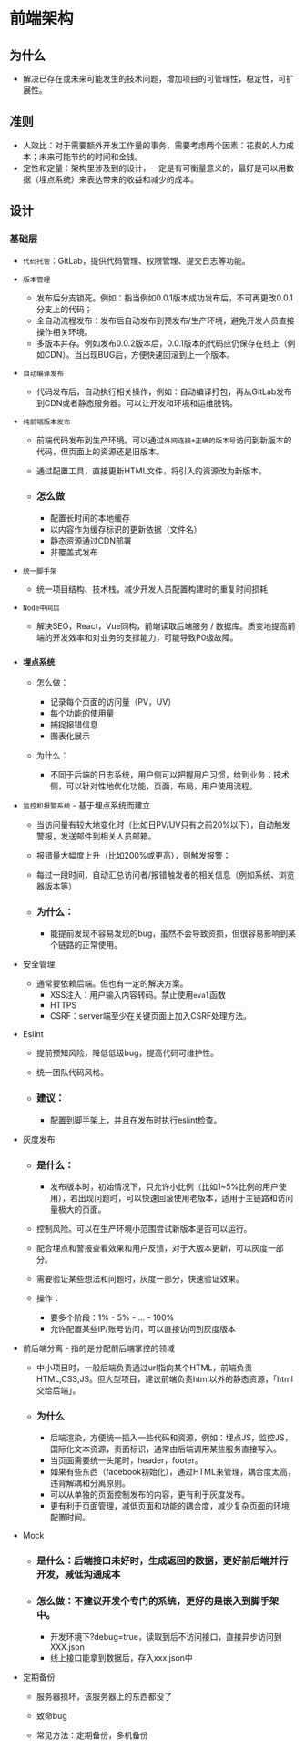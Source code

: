 # 前端架构

## 为什么
- 解决已存在或未来可能发生的技术问题，增加项目的可管理性，稳定性，可扩展性。

## 准则
- 人效比：对于需要额外开发工作量的事务，需要考虑两个因素：花费的人力成本；未来可能节约的时间和金钱。
- 定性和定量：架构里涉及到的设计，一定是有可衡量意义的，最好是可以用数据（埋点系统）来表达带来的收益和减少的成本。

## 设计

### 基础层
- `代码托管`：GitLab，提供代码管理、权限管理、提交日志等功能。

- `版本管理`
  - 发布后分支锁死。例如：指当例如0.0.1版本成功发布后，不可再更改0.0.1分支上的代码；
  - 全自动流程发布：发布后自动发布到预发布/生产环境，避免开发人员直接操作相关环境。
  - 多版本并存。例如发布0.0.2版本后，0.0.1版本的代码应仍保存在线上（例如CDN）。当出现BUG后，方便快速回滚到上一个版本。

- `自动编译发布`
  - 代码发布后，自动执行相关操作，例如：自动编译打包，再从GitLab发布到CDN或者静态服务器。可以让开发和环境和运维脱钩。

- `纯前端版本发布`
  - 前端代码发布到生产环境。可以通过`外网连接+正确的版本号`访问到新版本的代码，但页面上的资源还是旧版本。
  - 通过配置工具，直接更新HTML文件，将引入的资源改为新版本。

  - ### 怎么做
    - 配置长时间的本地缓存
    - 以内容作为缓存标识的更新依据（文件名）
    - 静态资源通过CDN部署
    - 非覆盖式发布

- `统一脚手架`
  - 统一项目结构、技术栈，减少开发人员配置构建时的重复时间损耗

- `Node中间层`
  - 解决SEO，React，Vue同构，前端读取后端服务 / 数据库。质变地提高前端的开发效率和对业务的支撑能力，可能导致P0级故障。

- ### `埋点系统`
  - 怎么做：
    - 记录每个页面的访问量（PV，UV）
    - 每个功能的使用量
    - 捕捉报错信息
    - 图表化展示
  
  - 为什么：
    - 不同于后端的日志系统，用户侧可以把握用户习惯，给到业务；技术侧，可以针对性地优化功能，页面，布局，用户使用流程。

- `监控和报警系统` - 基于埋点系统而建立
  - 当访问量有较大地变化时（比如日PV/UV只有之前20%以下），自动触发警报，发送邮件到相关人员邮箱。
  - 报错量大幅度上升（比如200%或更高），则触发报警；
  - 每过一段时间，自动汇总访问者/报错触发者的相关信息（例如系统、浏览器版本等）

  - ### 为什么：
    - 能提前发现不容易发现的bug，虽然不会导致资损，但很容易影响到某个链路的正常使用。

- 安全管理
  - 通常要依赖后端。但也有一定的解决方案。
    - XSS注入：用户输入内容转码。禁止使用`eval`函数
    - HTTPS
    - CSRF：server端至少在关键页面上加入CSRF处理方法。

- Eslint
  - 提前预知风险，降低低级bug，提高代码可维护性。
  - 统一团队代码风格。

  - ### 建议：
    - 配置到脚手架上，并且在发布时执行eslint检查。

- 灰度发布
  - ### 是什么：
    - 发布版本时，初始情况下，只允许小比例（比如1~5%比例的用户使用），若出现问题时，可以快速回滚使用老版本，适用于主链路和访问量极大的页面。

  - 控制风险。可以在生产环境小范围尝试新版本是否可以运行。
  - 配合埋点和警报查看效果和用户反馈，对于大版本更新，可以灰度一部分。
  - 需要验证某些想法和问题时，灰度一部分，快速验证效果。

  - 操作：
    - 要多个阶段：1% - 5% - ... - 100%
    - 允许配置某些IP/账号访问，可以直接访问到灰度版本

- 前后端分离 - 指的是分配前后端掌控的领域
  - 中小项目时，一般后端负责通过url指向某个HTML，前端负责HTML,CSS,JS。但大型项目，建议前端负责html以外的静态资源，「html交给后端」。

  - ### 为什么
    - 后端渲染，方便统一插入一些代码和资源，例如：埋点JS，监控JS，国际化文本资源，页面标识，通常由后端调用某些服务直接写入。
    - 当页面需要统一头尾时，header，footer。
    - 如果有些东西（facebook初始化），通过HTML来管理，耦合度太高，违背解耦和分离原则。
    - 可以从单独的页面控制发布的内容，更有利于灰度发布。
    - 更有利于页面管理，减低页面和功能的耦合度，减少复杂页面的环境配置时间。

- Mock
  - ### 是什么：后端接口未好时，生成返回的数据，更好前后端并行开发，减低沟通成本
  - ### 怎么做：不建议开发个专门的系统，更好的是嵌入到脚手架中。
    - 开发环境下?debug=true，读取到后不访问接口，直接异步访问到XXX.json
    - 线上接口能拿到数据后，存入xxx.json中

- 定期备份
  - 服务器损坏，该服务器上的东西都没了
  - 致命bug
  
  - 常见方法：定期备份，多机备份
